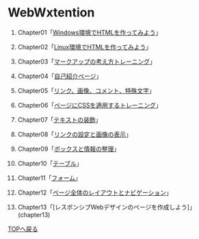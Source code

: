 # WebWxtention


1. Chapter01「[Windows環境でHTMLを作ってみよう](chapter01)」

2. Chapter02「[Linux環境でHTMLを作ってみよう](chapter02)」

3. Chapter03「[マークアップの考え方トレーニング](chapter03)」

4. Chapter04「[自己紹介ページ](chapter04)」

5. Chapter05「[リンク、画像、コメント、特殊文字](chapter05)」

6. Chapter06「[ページにCSSを適用するトレーニング](chapter06)」  

7. Chapter07「[テキストの装飾](chapter07)」  

8. Chapter08「[リンクの設定と画像の表示](chapter08)」  

9. Chapter09「[ボックスと情報の整理](chapter09)」  

10. Chapter10「[テーブル](chapter10)」  

11. Chapter11「[フォーム](chapter11)」

12. Chapter12「[ページ全体のレイアウトとナビゲーション](chapter12)」

13. Chapter13「[レスポンシブWebデザインのページを作成しよう]」(chapter13)

[TOPへ戻る](https://github.com/n20011/WebExtention-HTML-ver2/blob/master/page1.md)
